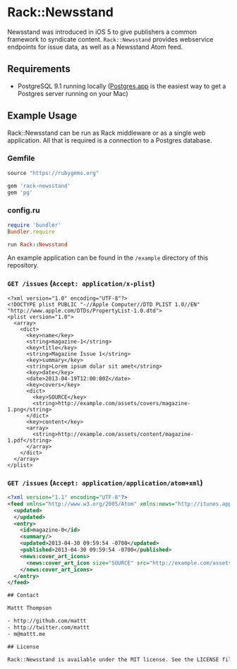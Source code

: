 # Rack::Newsstand

Newsstand was introduced in iOS 5 to give publishers a common framework to syndicate content. `Rack::Newsstand` provides webservice endpoints for issue data, as well as a Newsstand Atom feed.

## Requirements

- PostgreSQL 9.1 running locally ([Postgres.app](http://postgresapp.com) is the easiest way to get a Postgres server running on your Mac)

## Example Usage

Rack::Newsstand can be run as Rack middleware or as a single web application. All that is required is a connection to a Postgres database.

### Gemfile

```ruby
source "https://rubygems.org"

gem 'rack-newsstand'
gem 'pg'
```

### config.ru

```ruby
require 'bundler'
Bundler.require

run Rack::Newsstand
```

An example application can be found in the `/example` directory of this repository.

### `GET /issues` (`Accept: application/x-plist`)

```plist
<?xml version="1.0" encoding="UTF-8"?>
<!DOCTYPE plist PUBLIC "-//Apple Computer//DTD PLIST 1.0//EN" "http://www.apple.com/DTDs/PropertyList-1.0.dtd">
<plist version="1.0">
  <array>
    <dict>
      <key>name</key>
      <string>magazine-1</string>
      <key>title</key>
      <string>Magazine Issue 1</string>
      <key>summary</key>
      <string>Lorem ipsum dolar sit amet</string>
      <key>date</key>
      <date>2013-04-19T12:00:00Z</date>
      <key>covers</key>
      <dict>
        <key>SOURCE</key>
        <string>http://example.com/assets/covers/magazine-1.png</string>
      </dict>
      <key>content</key>
      <array>
        <string>http://example.com/assets/content/magazine-1.pdf</string>
      </array>
    </dict>
  </array>
</plist>
```

### `GET /issues` (`Accept: application/application/atom+xml`)

```xml
<?xml version="1.1" encoding="UTF-8"?>
<feed xmlns="http://www.w3.org/2005/Atom" xmlns:news="http://itunes.apple.com/2011/Newsstand">
  <updated>
  </updated>
  <entry>
    <id>magazine-0</id>
    <summary/>
    <updated>2013-04-30 09:59:54 -0700</updated>
    <published>2013-04-30 09:59:54 -0700</published>
    <news:cover_art_icons>
      <news:cover_art_icon size="SOURCE" src="http://example.com/assets/covers/magazine-1.png"/>
    </news:cover_art_icons>
  </entry>
</feed>

## Contact

Mattt Thompson

- http://github.com/mattt
- http://twitter.com/mattt
- m@mattt.me

## License

Rack::Newsstand is available under the MIT license. See the LICENSE file for more info.
